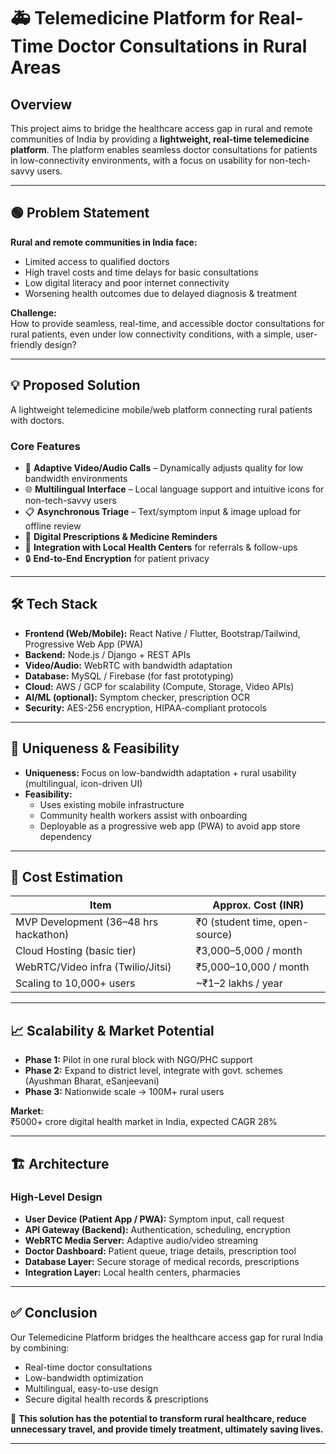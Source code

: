 # 🚑 Telemedicine Platform for Real-Time Doctor Consultations in Rural Areas

## Overview

This project aims to bridge the healthcare access gap in rural and remote communities of India by providing a **lightweight, real-time telemedicine platform**. The platform enables seamless doctor consultations for patients in low-connectivity environments, with a focus on usability for non-tech-savvy users.

---

## 🟢 Problem Statement

**Rural and remote communities in India face:**
- Limited access to qualified doctors
- High travel costs and time delays for basic consultations
- Low digital literacy and poor internet connectivity
- Worsening health outcomes due to delayed diagnosis & treatment

**Challenge:**  
How to provide seamless, real-time, and accessible doctor consultations for rural patients, even under low connectivity conditions, with a simple, user-friendly design?

---

## 💡 Proposed Solution

A lightweight telemedicine mobile/web platform connecting rural patients with doctors.

### Core Features

- 🎥 **Adaptive Video/Audio Calls** – Dynamically adjusts quality for low bandwidth environments
- 🌐 **Multilingual Interface** – Local language support and intuitive icons for non-tech-savvy users
- 📋 **Asynchronous Triage** – Text/symptom input & image upload for offline review
- 💊 **Digital Prescriptions & Medicine Reminders**
- 🏥 **Integration with Local Health Centers** for referrals & follow-ups
- 🔒 **End-to-End Encryption** for patient privacy

---

## 🛠️ Tech Stack

- **Frontend (Web/Mobile):** React Native / Flutter, Bootstrap/Tailwind, Progressive Web App (PWA)
- **Backend:** Node.js / Django + REST APIs
- **Video/Audio:** WebRTC with bandwidth adaptation
- **Database:** MySQL / Firebase (for fast prototyping)
- **Cloud:** AWS / GCP for scalability (Compute, Storage, Video APIs)
- **AI/ML (optional):** Symptom checker, prescription OCR
- **Security:** AES-256 encryption, HIPAA-compliant protocols

---

## 🌟 Uniqueness & Feasibility

- **Uniqueness:** Focus on low-bandwidth adaptation + rural usability (multilingual, icon-driven UI)
- **Feasibility:**
  - Uses existing mobile infrastructure
  - Community health workers assist with onboarding
  - Deployable as a progressive web app (PWA) to avoid app store dependency

---

## 💸 Cost Estimation

| Item                                 | Approx. Cost (INR)            |
|-------------------------------------- |-------------------------------|
| MVP Development (36–48 hrs hackathon) | ₹0 (student time, open-source)|
| Cloud Hosting (basic tier)            | ₹3,000–5,000 / month          |
| WebRTC/Video infra (Twilio/Jitsi)     | ₹5,000–10,000 / month         |
| Scaling to 10,000+ users              | ~₹1–2 lakhs / year            |

---

## 📈 Scalability & Market Potential

- **Phase 1:** Pilot in one rural block with NGO/PHC support
- **Phase 2:** Expand to district level, integrate with govt. schemes (Ayushman Bharat, eSanjeevani)
- **Phase 3:** Nationwide scale → 100M+ rural users

**Market:**  
₹5000+ crore digital health market in India, expected CAGR 28%

---

## 🏗️ Architecture

### High-Level Design

- **User Device (Patient App / PWA):** Symptom input, call request
- **API Gateway (Backend):** Authentication, scheduling, encryption
- **WebRTC Media Server:** Adaptive audio/video streaming
- **Doctor Dashboard:** Patient queue, triage details, prescription tool
- **Database Layer:** Secure storage of medical records, prescriptions
- **Integration Layer:** Local health centers, pharmacies

---


## ✅ Conclusion

Our Telemedicine Platform bridges the healthcare access gap for rural India by combining:

- Real-time doctor consultations
- Low-bandwidth optimization
- Multilingual, easy-to-use design
- Secure digital health records & prescriptions

🚀 **This solution has the potential to transform rural healthcare, reduce unnecessary travel, and provide timely treatment, ultimately saving lives.**

---
